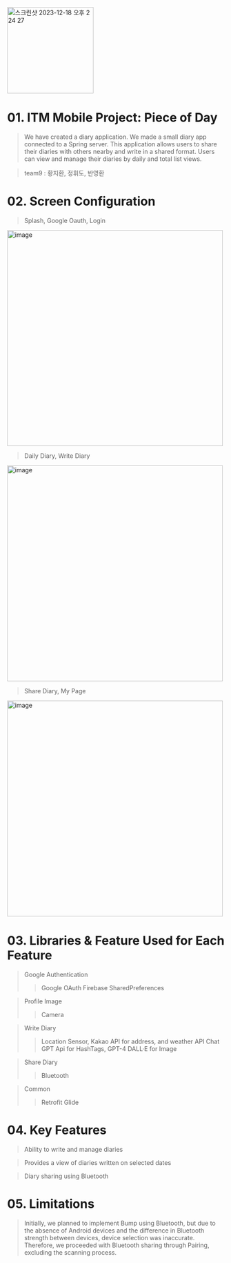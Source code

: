 <img width="200" alt="스크린샷 2023-12-18 오후 2 24 27" src="https://github.com/ITM-Mobile-Programming/Front/assets/119919849/55c6eb58-50b9-4fb5-91c5-183ff531e302">

# 01. ITM Mobile Project: Piece of Day
> We have created a diary application.
> We made a small diary app connected to a Spring server.
> This application allows users to share their diaries with others nearby and write in a shared format.
> Users can view and manage their diaries by daily and total list views.

> team9 : 황지환, 정휘도, 반영환

# 02. Screen Configuration

> Splash, Google Oauth, Login
<img width="500" alt="image" src="https://github.com/ITM-Mobile-Programming/Front/assets/119919849/6a309d30-0ccb-4a05-b557-73e60e54cafa">


> Daily Diary, Write Diary
<img width="500" alt="image" src="https://github.com/ITM-Mobile-Programming/Front/assets/119919849/5f120145-b23d-4a72-b11b-c48bc2fc8c05"> 


> Share Diary, My Page
<img width="500" alt="image" src="https://github.com/ITM-Mobile-Programming/Front/assets/119919849/1b334e7e-53c4-48da-b262-a11faaf63724">




# 03. Libraries & Feature Used for Each Feature
> Google Authentication
> > Google OAuth
> > Firebase
> > SharedPreferences

> Profile Image
> > Camera

> Write Diary
> > Location Sensor, Kakao API for address, and weather API
> > Chat GPT Api for HashTags, GPT-4 DALL·E for Image

> Share Diary
> > Bluetooth

> Common
> > Retrofit
> > Glide

# 04. Key Features
> Ability to write and manage diaries

> Provides a view of diaries written on selected dates

> Diary sharing using Bluetooth

# 05. Limitations
> Initially, we planned to implement Bump using Bluetooth, but due to the absence of Android devices and the difference in Bluetooth strength between devices, device selection was inaccurate. Therefore, we proceeded with Bluetooth sharing through Pairing, excluding the scanning process.
